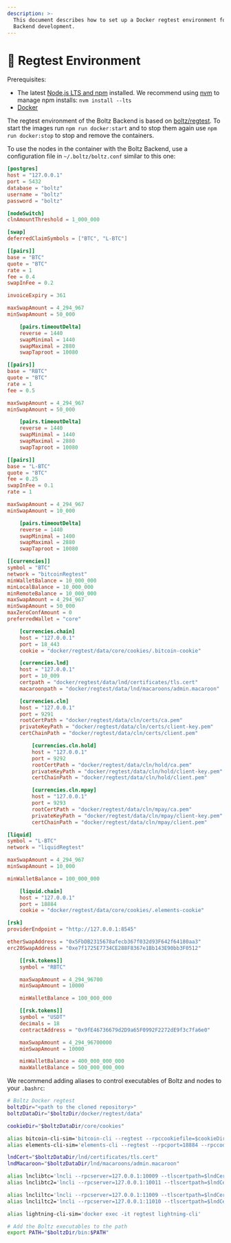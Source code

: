 ```yaml
---
description: >-
  This document describes how to set up a Docker regtest environment for Boltz
  Backend development.
---
```


# 🐳 Regtest Environment

Prerequisites:

- The latest
  [Node.js LTS and npm](https://docs.npmjs.com/downloading-and-installing-node-js-and-npm)
  installed. We recommend using
  [nvm](https://github.com/nvm-sh/nvm#install--update-script) to manage npm
  installs: `nvm install --lts`
- [Docker](https://docs.docker.com/engine/install/)

The regtest environment of the Boltz Backend is based on
[boltz/regtest](https://hub.docker.com/r/boltz/regtest). To start the images run
`npm run docker:start` and to stop them again use `npm run docker:stop` to stop
and remove the containers.

To use the nodes in the container with the Boltz Backend, use a configuration
file in `~/.boltz/boltz.conf` similar to this one:

```toml
[postgres]
host = "127.0.0.1"
port = 5432
database = "boltz"
username = "boltz"
password = "boltz"

[nodeSwitch]
clnAmountThreshold = 1_000_000

[swap]
deferredClaimSymbols = ["BTC", "L-BTC"]

[[pairs]]
base = "BTC"
quote = "BTC"
rate = 1
fee = 0.4
swapInFee = 0.2

invoiceExpiry = 361

maxSwapAmount = 4_294_967
minSwapAmount = 50_000

    [pairs.timeoutDelta]
    reverse = 1440
    swapMinimal = 1440
    swapMaximal = 2880
    swapTaproot = 10080

[[pairs]]
base = "RBTC"
quote = "BTC"
rate = 1
fee = 0.5

maxSwapAmount = 4_294_967
minSwapAmount = 50_000

    [pairs.timeoutDelta]
    reverse = 1440
    swapMinimal = 1440
    swapMaximal = 2880
    swapTaproot = 10080

[[pairs]]
base = "L-BTC"
quote = "BTC"
fee = 0.25
swapInFee = 0.1
rate = 1

maxSwapAmount = 4_294_967
minSwapAmount = 10_000

    [pairs.timeoutDelta]
    reverse = 1440
    swapMinimal = 1400
    swapMaximal = 2880
    swapTaproot = 10080

[[currencies]]
symbol = "BTC"
network = "bitcoinRegtest"
minWalletBalance = 10_000_000
minLocalBalance = 10_000_000
minRemoteBalance = 10_000_000
maxSwapAmount = 4_294_967
minSwapAmount = 50_000
maxZeroConfAmount = 0
preferredWallet = "core"

    [currencies.chain]
    host = "127.0.0.1"
    port = 18_443
    cookie = "docker/regtest/data/core/cookies/.bitcoin-cookie"

    [currencies.lnd]
    host = "127.0.0.1"
    port = 10_009
    certpath = "docker/regtest/data/lnd/certificates/tls.cert"
    macaroonpath = "docker/regtest/data/lnd/macaroons/admin.macaroon"

    [currencies.cln]
    host = "127.0.0.1"
    port = 9291
    rootCertPath = "docker/regtest/data/cln/certs/ca.pem"
    privateKeyPath = "docker/regtest/data/cln/certs/client-key.pem"
    certChainPath = "docker/regtest/data/cln/certs/client.pem"

        [currencies.cln.hold]
        host = "127.0.0.1"
        port = 9292
        rootCertPath = "docker/regtest/data/cln/hold/ca.pem"
        privateKeyPath = "docker/regtest/data/cln/hold/client-key.pem"
        certChainPath = "docker/regtest/data/cln/hold/client.pem"

        [currencies.cln.mpay]
        host = "127.0.0.1"
        port = 9293
        rootCertPath = "docker/regtest/data/cln/mpay/ca.pem"
        privateKeyPath = "docker/regtest/data/cln/mpay/client-key.pem"
        certChainPath = "docker/regtest/data/cln/mpay/client.pem"

[liquid]
symbol = "L-BTC"
network = "liquidRegtest"

maxSwapAmount = 4_294_967
minSwapAmount = 10_000

minWalletBalance = 100_000_000

    [liquid.chain]
    host = "127.0.0.1"
    port = 18884
    cookie = "docker/regtest/data/core/cookies/.elements-cookie"

[rsk]
providerEndpoint = "http://127.0.0.1:8545"

etherSwapAddress = "0x5FbDB2315678afecb367f032d93F642f64180aa3"
erc20SwapAddress = "0xe7f1725E7734CE288F8367e1Bb143E90bb3F0512"

    [[rsk.tokens]]
    symbol = "RBTC"

    maxSwapAmount = 4_294_96700
    minSwapAmount = 10000

    minWalletBalance = 100_000_000

    [[rsk.tokens]]
    symbol = "USDT"
    decimals = 18
    contractAddress = "0x9fE46736679d2D9a65F0992F2272dE9f3c7fa6e0"

    maxSwapAmount = 4_294_96700000
    minSwapAmount = 10000

    minWalletBalance = 400_000_000_000
    maxWalletBalance = 500_000_000_000
```

We recommend adding aliases to control executables of Boltz and nodes to your
`.bashrc`:

```bash
# Boltz Docker regtest
boltzDir="<path to the cloned repository>"
boltzDataDir="$boltzDir/docker/regtest/data"

cookieDir="$boltzDataDir/core/cookies"

alias bitcoin-cli-sim='bitcoin-cli --regtest --rpccookiefile=$cookieDir/.bitcoin-cookie'
alias elements-cli-sim='elements-cli --regtest --rpcport=18884 --rpccookiefile=$cookieDir/.elements-cookie'

lndCert="$boltzDataDir/lnd/certificates/tls.cert"
lndMacaroon="$boltzDataDir/lnd/macaroons/admin.macaroon"

alias lnclibtc='lncli --rpcserver=127.0.0.1:10009 --tlscertpath=$lndCert --macaroonpath=$lndMacaroon'
alias lnclibtc2='lncli --rpcserver=127.0.0.1:10011 --tlscertpath=$lndCert --macaroonpath=$lndMacaroon'

alias lncliltc='lncli --rpcserver=127.0.0.1:11009 --tlscertpath=$lndCert --macaroonpath=$lndMacaroon'
alias lncliltc2='lncli --rpcserver=127.0.0.1:11010 --tlscertpath=$lndCert --macaroonpath=$lndMacaroon'

alias lightning-cli-sim='docker exec -it regtest lightning-cli'

# Add the Boltz executables to the path
export PATH="$boltzDir/bin:$PATH"
```
